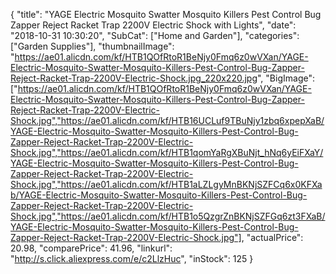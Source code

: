 {
	"title": "YAGE Electric Mosquito Swatter Mosquito Killers Pest Control Bug Zapper Reject Racket Trap 2200V Electric Shock with Lights",
	"date": "2018-10-31 10:30:20",
	"SubCat": ["Home and Garden"],
	"categories": ["Garden Supplies"],
	"thumbnailImage": "https://ae01.alicdn.com/kf/HTB1QOfRtoR1BeNjy0Fmq6z0wVXan/YAGE-Electric-Mosquito-Swatter-Mosquito-Killers-Pest-Control-Bug-Zapper-Reject-Racket-Trap-2200V-Electric-Shock.jpg_220x220.jpg",
	"BigImage": ["https://ae01.alicdn.com/kf/HTB1QOfRtoR1BeNjy0Fmq6z0wVXan/YAGE-Electric-Mosquito-Swatter-Mosquito-Killers-Pest-Control-Bug-Zapper-Reject-Racket-Trap-2200V-Electric-Shock.jpg","https://ae01.alicdn.com/kf/HTB16UCLuf9TBuNjy1zbq6xpepXaB/YAGE-Electric-Mosquito-Swatter-Mosquito-Killers-Pest-Control-Bug-Zapper-Reject-Racket-Trap-2200V-Electric-Shock.jpg","https://ae01.alicdn.com/kf/HTB1qomYaRgXBuNjt_hNq6yEiFXaY/YAGE-Electric-Mosquito-Swatter-Mosquito-Killers-Pest-Control-Bug-Zapper-Reject-Racket-Trap-2200V-Electric-Shock.jpg","https://ae01.alicdn.com/kf/HTB1aLZLgyMnBKNjSZFCq6x0KFXab/YAGE-Electric-Mosquito-Swatter-Mosquito-Killers-Pest-Control-Bug-Zapper-Reject-Racket-Trap-2200V-Electric-Shock.jpg","https://ae01.alicdn.com/kf/HTB1o5QzgrZnBKNjSZFGq6zt3FXaB/YAGE-Electric-Mosquito-Swatter-Mosquito-Killers-Pest-Control-Bug-Zapper-Reject-Racket-Trap-2200V-Electric-Shock.jpg"],
	"actualPrice": 20.98,
	"comparePrice": 41.96,
	"linkurl": "http://s.click.aliexpress.com/e/c2LlzHuc",
	"inStock": 125
}
